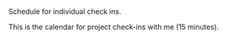 Schedule for individual check ins.

This is the calendar for project check-ins with me \(15 minutes\).



